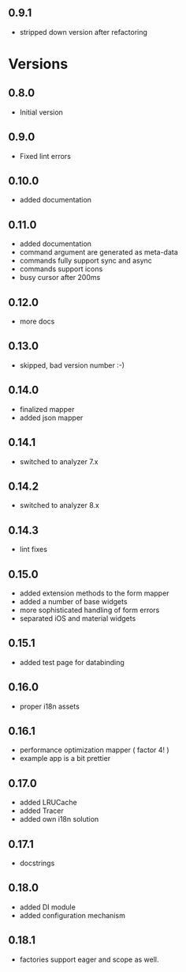 ## 0.9.1

 - stripped down version after refactoring

# Versions

## 0.8.0

- Initial version

## 0.9.0

- Fixed lint errors

## 0.10.0

- added documentation

## 0.11.0

- added documentation
- command argument are generated as meta-data
- commands fully support sync and async
- commands support icons
- busy cursor after 200ms

## 0.12.0

- more docs

## 0.13.0

- skipped, bad version number :-)

## 0.14.0

- finalized mapper
- added json mapper

## 0.14.1

- switched to analyzer 7.x

## 0.14.2

- switched to analyzer 8.x

## 0.14.3

- lint fixes

## 0.15.0

- added extension methods to the form mapper
- added a number of base widgets
- more sophisticated handling of form errors
- separated iOS and material widgets

## 0.15.1

- added test page for databinding

## 0.16.0

- proper i18n assets

## 0.16.1

- performance optimization mapper ( factor 4! )
- example app is a bit prettier

## 0.17.0

- added LRUCache
- added Tracer
- added own i18n solution

## 0.17.1

- docstrings

## 0.18.0

- added DI module
- added configuration mechanism

## 0.18.1

- factories support eager and scope as well.